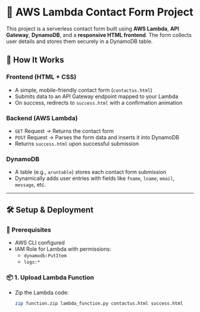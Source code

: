 # 📨 AWS Lambda Contact Form Project

This project is a serverless contact form built using **AWS Lambda**, **API Gateway**, **DynamoDB**, and a **responsive HTML frontend**. The form collects user details and stores them securely in a DynamoDB table.


## 🚀 How It Works

### Frontend (HTML + CSS)

- A simple, mobile-friendly contact form (`contactus.html`)
- Submits data to an API Gateway endpoint mapped to your Lambda
- On success, redirects to `success.html` with a confirmation animation

### Backend (AWS Lambda)

- `GET` Request → Returns the contact form
- `POST` Request → Parses the form data and inserts it into DynamoDB
- Returns `success.html` upon successful submission

### DynamoDB

- A table (e.g., `aruntable`) stores each contact form submission
- Dynamically adds user entries with fields like `fname`, `lname`, `email`, `message`, etc.

---

## 🛠️ Setup & Deployment

### 🧱 Prerequisites

- AWS CLI configured
- IAM Role for Lambda with permissions:
  - `dynamodb:PutItem`
  - `logs:*`

### 📦 1. Upload Lambda Function

- Zip the Lambda code:
  ```bash
  zip function.zip lambda_function.py contactus.html success.html

